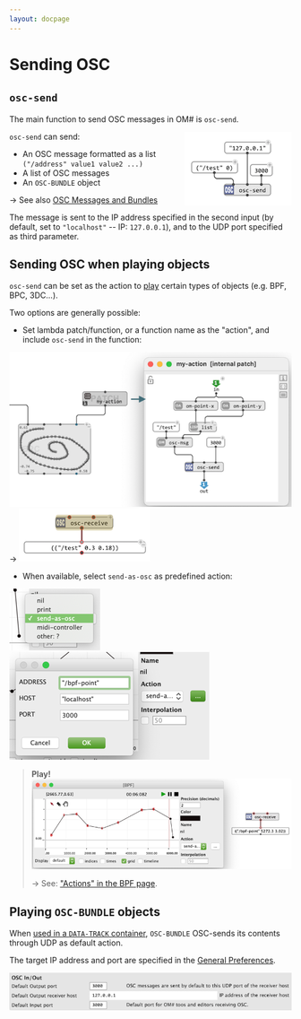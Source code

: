 ```yaml
---
layout: docpage
---
```


# Sending OSC

## `osc-send`

The main function to send OSC messages in OM# is `osc-send`.

<img src="osc-send_img/osc-send.png" align="right">

`osc-send` can send:
- An OSC message formatted as a list `("/address" value1 value2 ...)`
- A list of OSC messages
- An `OSC-BUNDLE` object

&rarr; See also [OSC Messages and Bundles](osc)

The message is sent to the IP address specified in the second input (by default, set to `"localhost"` -- IP: `127.0.0.1`), and to the UDP port specified as third parameter.

## Sending OSC when playing objects

`osc-send` can be set as the action to [play](player) certain types of objects (e.g. BPF, BPC, 3DC...).

Two options are generally possible:

- Set lambda patch/function, or a function name as the "action", and include `osc-send` in the function:

<img src="osc-send_img/osc-action.png"> &rarr; <img src="osc-send_img/osc-receive-action-from-bpc.png">

- When available, select `send-as-osc` as predefined action:

<img src="bpf_img/bpf-osc-select.png"> <img src="bpf_img/bpf-osc-params.png">

> **Play!**   
> <img src="bpf_img/bpf-osc-play.png">    
>
> &rarr; See: ["Actions" in the BPF page](bpf#actions).


## Playing `OSC-BUNDLE` objects

When [used in a `DATA-TRACK` container](osc#a-data-frame), `OSC-BUNDLE` OSC-sends its contents through UDP as default action.

The target IP address and port are specified in the [General Preferences](preferences).

<img src="osc-send_img/osc-prefs.png">
